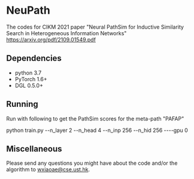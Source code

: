 # NeuPath
The codes for CIKM 2021 paper "Neural PathSim for Inductive Similarity Search in Heterogeneous Information Networks"
https://arxiv.org/pdf/2109.01549.pdf

Dependencies
------------
- python 3.7
- PyTorch 1.6+
- DGL 0.5.0+

Running
-------

Run with following to get the PathSim scores for the meta-path "PAFAP"

python train.py --n_layer 2 --n_head 4 --n_inp 256 --n_hid 256 ----gpu 0 

Miscellaneous
-------
Please send any questions you might have about the code and/or the algorithm to wxiaoae@cse.ust.hk.
